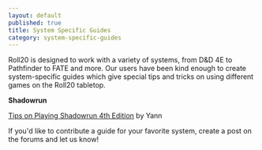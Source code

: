 ```yaml
---
layout: default
published: true
title: System Specific Guides
category: system-specific-guides
---
```


Roll20 is designed to work with a variety of systems, from D&D 4E to Pathfinder to FATE and more. Our users have been kind enough to create system-specific guides which give special tips and tricks on using different games on the Roll20 tabletop.

**Shadowrun**

[Tips on Playing Shadowrun 4th Edition](http://tinyurl.com/a45rrh9) by Yann

If you'd like to contribute a guide for your favorite system, create a post on the forums and let us know!